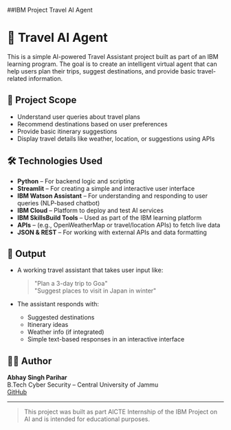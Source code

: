 ##IBM Project Travel AI Agent
# 🧳 Travel AI Agent

This is a simple AI-powered Travel Assistant project built as part of an IBM learning program. The goal is to create an intelligent virtual agent that can help users plan their trips, suggest destinations, and provide basic travel-related information.

## 📌 Project Scope

- Understand user queries about travel plans
- Recommend destinations based on user preferences
- Provide basic itinerary suggestions
- Display travel details like weather, location, or suggestions using APIs

## 🛠️ Technologies Used

- **Python** – For backend logic and scripting
- **Streamlit** – For creating a simple and interactive user interface
- **IBM Watson Assistant** – For understanding and responding to user queries (NLP-based chatbot)
- **IBM Cloud** – Platform to deploy and test AI services
- **IBM SkillsBuild Tools** – Used as part of the IBM learning platform
- **APIs** – (e.g., OpenWeatherMap or travel/location APIs) to fetch live data
- **JSON & REST** – For working with external APIs and data formatting

## 🧪 Output

- A working travel assistant that takes user input like:
  > "Plan a 3-day trip to Goa"  
  > "Suggest places to visit in Japan in winter"

- The assistant responds with:
  - Suggested destinations
  - Itinerary ideas
  - Weather info (if integrated)
  - Simple text-based responses in an interactive interface

## 👨‍💻 Author

**Abhay Singh Parihar**  
B.Tech Cyber Security – Central University of Jammu  
[GitHub](https://github.com/AbhaySinghParihar-01)

---

> This project was built as part AICTE Internship of the IBM Project on AI and is intended for educational purposes.
